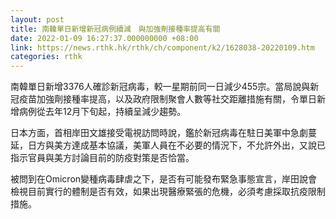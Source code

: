 ```yaml
---
layout: post
title: 南韓單日新增新冠病例續減　與加強劑接種率提高有關
date: 2022-01-09 16:27:37.000000000 +08:00
link: https://news.rthk.hk/rthk/ch/component/k2/1628038-20220109.htm
categories: rthk
---
```


南韓單日新增3376人確診新冠病毒，較一星期前同一日減少455宗。當局說與新冠疫苗加強劑接種率提高，以及政府限制聚會人數等社交距離措施有關，令單日新增病例從去年12月下旬起，持續呈減少趨勢。

日本方面，首相岸田文雄接受電視訪問時說，鑑於新冠病毒在駐日美軍中急劇蔓延，日方與美方達成基本協議，美軍人員在不必要的情況下，不允許外出，又說已指示官員與美方討論目前的防疫對策是否恰當。

被問到在Omicron變種病毒肆虐之下，是否有可能發布緊急事態宣言，岸田說會檢視目前實行的體制是否有效，如果出現醫療緊張的危機，必須考慮採取抗疫限制措施。
